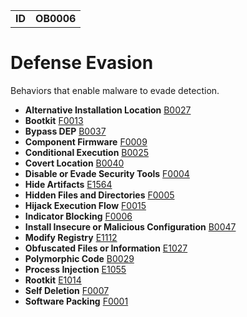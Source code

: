|||
|---|---|
|**ID**|**OB0006**|


# Defense Evasion #
Behaviors that enable malware to evade detection.

* **Alternative Installation Location** [B0027](../defense-evasion/alternative-installation-location.md)
* **Bootkit** [F0013](../defense-evasion/bootkit.md)
* **Bypass DEP** [B0037](../defense-evasion/bypass-data-execution-prevention.md)
* **Component Firmware** [F0009](../persistence/component-firmware.md)
* **Conditional Execution** [B0025](../execution/conditional-execution.md)
* **Covert Location** [B0040](../defense-evasion/covert-location.md)
* **Disable or Evade Security Tools** [F0004](../defense-evasion/disable-or-evade-security-tools.md)
* **Hide Artifacts** [E1564](../defense-evasion/hide-artifacts.md)
* **Hidden Files and Directories** [F0005](../defense-evasion/hidden-files-and-directories.md)
* **Hijack Execution Flow** [F0015](../defense-evasion/hijack-execution-flow.md)
* **Indicator Blocking** [F0006](../defense-evasion/indicator-blocking.md)
* **Install Insecure or Malicious Configuration** [B0047](../defense-evasion/install-insecure-or-malicious-configuration.md)
* **Modify Registry** [E1112](../defense-evasion/modify-registry.md)
* **Obfuscated Files or Information** [E1027](../defense-evasion/obfuscated-files-or-information.md)
* **Polymorphic Code** [B0029](../defense-evasion/polymorphic-code.md)
* **Process Injection** [E1055](../defense-evasion/process-injection.md)
* **Rootkit** [E1014](../defense-evasion/rootkit.md)
* **Self Deletion** [F0007](../defense-evasion/self-deletion.md)
* **Software Packing** [F0001](../anti-static-analysis/software-packing.md)
